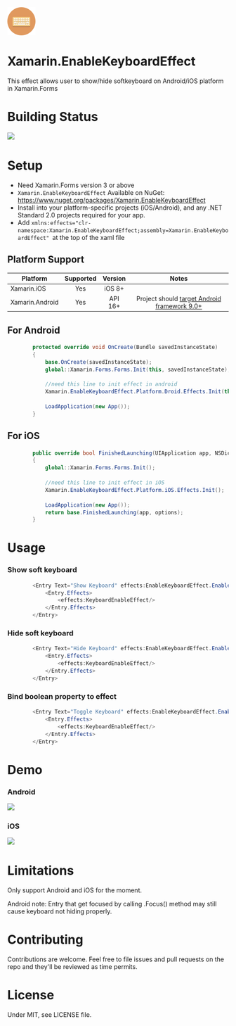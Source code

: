 <img src="Screenshots/icon.png" width="64px" >

# Xamarin.EnableKeyboardEffect 

This effect allows user to show/hide softkeyboard on Android/iOS platform in Xamarin.Forms

# Building Status

<img src="https://ci.appveyor.com/api/projects/status/github/masonyc/Xamarin.EnableKeyboardEffect?svg=true" width="100">

# Setup

- Need Xamarin.Forms version 3 or above
- `Xamarin.EnableKeyboardEffect` Available on NuGet: https://www.nuget.org/packages/Xamarin.EnableKeyboardEffect
- Install into your platform-specific projects (iOS/Android), and any .NET Standard 2.0 projects required for your app.
- Add ```
        xmlns:effects="clr-namespace:Xamarin.EnableKeyboardEffect;assembly=Xamarin.EnableKeyboardEffect"  ```at the top of the xaml file 
  
## Platform Support

|Platform|Supported|Version|Notes|
| ------------------- | :-----------: | :------------------: | :------------------: |
|Xamarin.iOS|Yes|iOS 8+| |
|Xamarin.Android|Yes|API 16+|Project should [target Android framework 9.0+](https://docs.microsoft.com/en-us/xamarin/android/app-fundamentals/android-api-levels?tabs=vswin#framework)|    

## For Android

```csharp
        protected override void OnCreate(Bundle savedInstanceState)
        {
            base.OnCreate(savedInstanceState);
            global::Xamarin.Forms.Forms.Init(this, savedInstanceState);
            
            //need this line to init effect in android
            Xamarin.EnableKeyboardEffect.Platform.Droid.Effects.Init(this);
            
            LoadApplication(new App());
        }
```

## For iOS

```csharp
        public override bool FinishedLaunching(UIApplication app, NSDictionary options)
        {
            global::Xamarin.Forms.Forms.Init();
            
            //need this line to init effect in iOS
            Xamarin.EnableKeyboardEffect.Platform.iOS.Effects.Init();
            
            LoadApplication(new App());
            return base.FinishedLaunching(app, options);
        }
```

# Usage

### Show soft keyboard

```csharp
        <Entry Text="Show Keyboard" effects:EnableKeyboardEffect.EnableKeyboard="True">
            <Entry.Effects>
                <effects:KeyboardEnableEffect/>
            </Entry.Effects>
        </Entry>
```

### Hide soft keyboard

```csharp
        <Entry Text="Hide Keyboard" effects:EnableKeyboardEffect.EnableKeyboard="False">
            <Entry.Effects>
                <effects:KeyboardEnableEffect/>
            </Entry.Effects>
        </Entry>
```

### Bind boolean property to effect

```csharp
        <Entry Text="Toggle Keyboard" effects:EnableKeyboardEffect.EnableKeyboard="{Binding BooleanBinding}">
            <Entry.Effects>
                <effects:KeyboardEnableEffect/>
            </Entry.Effects>
        </Entry>
```

# Demo

### Android

<img src="Screenshots/androidDemo.gif">

### iOS

<img src="Screenshots/iosDemo.gif">

# Limitations

Only support Android and iOS for the moment. 

Android note: Entry that get focused by calling .Focus() method may still cause keyboard not hiding properly.

# Contributing

Contributions are welcome.  Feel free to file issues and pull requests on the repo and they'll be reviewed as time permits.

# License
Under MIT, see LICENSE file.
